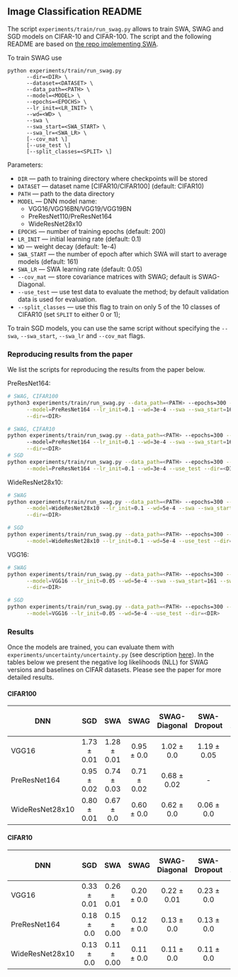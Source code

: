 ## Image Classification README

The script `experiments/train/run_swag.py` allows to train SWA, SWAG and SGD models on CIFAR-10 and CIFAR-100. 
The script and the following README are based on [the repo implementing SWA](https://github.com/timgaripov/swa).

To train SWAG use
```
python experiments/train/run_swag.py
      --dir=<DIR> \
      --dataset=<DATASET> \
      --data_path=<PATH> \
      --model=<MODEL> \
      --epochs=<EPOCHS> \
      --lr_init=<LR_INIT> \
      --wd=<WD> \
      --swa \
      --swa_start=<SWA_START> \
      --swa_lr=<SWA_LR> \
      [--cov_mat \]
      [--use_test \]
      [--split_classes=<SPLIT> \]
```
Parameters:

* ```DIR``` &mdash; path to training directory where checkpoints will be stored
* ```DATASET``` &mdash; dataset name [CIFAR10/CIFAR100] (default: CIFAR10)
* ```PATH``` &mdash; path to the data directory
* ```MODEL``` &mdash; DNN model name:
    - VGG16/VGG16BN/VGG19/VGG19BN
    - PreResNet110/PreResNet164
    - WideResNet28x10
* ```EPOCHS``` &mdash; number of training epochs (default: 200)
* ```LR_INIT``` &mdash; initial learning rate (default: 0.1)
* ```WD``` &mdash; weight decay (default: 1e-4)
* ```SWA_START``` &mdash; the number of epoch after which SWA will start to average models (default: 161)
* ```SWA_LR``` &mdash;  SWA learning rate (default: 0.05)
* ```--cov_mat``` &mdash; store covariance matrices with SWAG; default is SWAG-Diagonal. 
* ```--use_test``` &mdash; use test data to evaluate the method; by default validation data is used for evaluation. 
* ```--split_classes``` &mdash; use this flag to train on only 5 of the 10 classes of CIFAR10 (set `SPLIT` to either 0 or 1);

To train SGD models, you can use the same script  without specifying the `--swa`, `--swa_start`, `--swa_lr` and `--cov_mat` flags.

### Reproducing results from the paper

We list the scripts for reproducing the results from the paper below.

PreResNet164:
```bash
# SWAG, CIFAR100
python3 experiments/train/run_swag.py --data_path=<PATH> --epochs=300 --dataset=CIFAR100 --save_freq=300 \
      --model=PreResNet164 --lr_init=0.1 --wd=3e-4 --swa --swa_start=161 --swa_lr=0.05 --cov_mat --use_test \
      --dir=<DIR>

# SWAG, CIFAR10
python experiments/train/run_swag.py --data_path=<PATH> --epochs=300 --dataset=CIFAR10 --save_freq=300 \  
      --model=PreResNet164 --lr_init=0.1 --wd=3e-4 --swa --swa_start=161 --swa_lr=0.01 --cov_mat --use_test \
      --dir=<DIR>
# SGD
python experiments/train/run_swag.py --data_path=<PATH> --epochs=300 --dataset=CIFAR100 --save_freq=300 \
      --model=PreResNet164 --lr_init=0.1 --wd=3e-4 --use_test --dir=<DIR>
```

WideResNet28x10:
```bash
# SWAG
python experiments/train/run_swag.py --data_path=<PATH> --epochs=300 --dataset=CIFAR100 --save_freq=300 \
      --model=WideResNet28x10 --lr_init=0.1 --wd=5e-4 --swa --swa_start=161 --swa_lr=0.05 --cov_mat --use_test \
      --dir=<DIR>

# SGD
python experiments/train/run_swag.py --data_path=<PATH> --epochs=300 --dataset=CIFAR100 --save_freq=300 \
      --model=WideResNet28x10 --lr_init=0.1 --wd=5e-4 --use_test --dir=<DIR>
```

VGG16:
```bash
# SWAG
python experiments/train/run_swag.py --data_path=<PATH> --epochs=300 --dataset=CIFAR100 --save_freq=300 \
      --model=VGG16 --lr_init=0.05 --wd=5e-4 --swa --swa_start=161 --swa_lr=0.01 --cov_mat --use_test \
      --dir=<DIR>

# SGD
python experiments/train/run_swag.py --data_path=<PATH> --epochs=300 --dataset=CIFAR100 --save_freq=300 \
      --model=VGG16 --lr_init=0.05 --wd=5e-4 --use_test --dir=<DIR>
```

### Results

Once the models are trained, you can evaluate them with `experiments/uncertainty/uncertainty.py` (see description [here](https://github.com/wjmaddox/private_swa_uncertainties/blob/master/experiments/uncertainty/README.md)).
In the tables below we present the negative log likelihoods (NLL) for SWAG versions and baselines on CIFAR datasets.
Please see the paper for more detailed results.

#### CIFAR100 

| DNN                       |  SGD        | SWA         |SWAG       | SWAG-Diagonal | SWA-Dropout | SWA-Temp |
| ------------------------- |:-----------:|:-----------:|:---------:|:-------------:|:-----------:|:--------:|
| VGG16                     | 1.73 ± 0.01 | 1.28 ± 0.01 | 0.95 ± 0.0 | 1.02 ± 0.0 | 1.19 ± 0.05 | 1.04 ± 0.01 | 
| PreResNet164              | 0.95 ± 0.02 | 0.74 ± 0.03 | 0.71 ± 0.02 | 0.68 ± 0.02 | -         | 0.68 ± 0.02 |
| WideResNet28x10           | 0.80 ± 0.01  | 0.67 ± 0.0 | 0.60 ± 0.0 | 0.62 ± 0.0 | 0.06 ± 0.0 | 0.02 ± 0.00 |

#### CIFAR10

| DNN                       |  SGD        | SWA         |SWAG       | SWAG-Diagonal | SWA-Dropout | SWA-Temp |
| ------------------------- |:-----------:|:-----------:|:---------:|:-------------:|:-----------:|:--------:|
| VGG16                     | 0.33 ± 0.01 | 0.26 ± 0.01 | 0.20 ± 0.0 | 0.22 ± 0.01 | 0.23 ± 0.0 | 0.25 ± 0.02 | 
| PreResNet164              | 0.18 ± 0.0  | 0.15 ± 0.00 | 0.12 ± 0.0 | 0.13 ± 0.0  | 0.13 ± 0.0 | 0.13 ± 0.0 |
| WideResNet28x10           | 0.13 ± 0.0  | 0.11 ± 0.00 | 0.11 ± 0.0 | 0.11 ± 0.0  | 0.11 ± 0.0 | 0.11 ± 0.0 |

